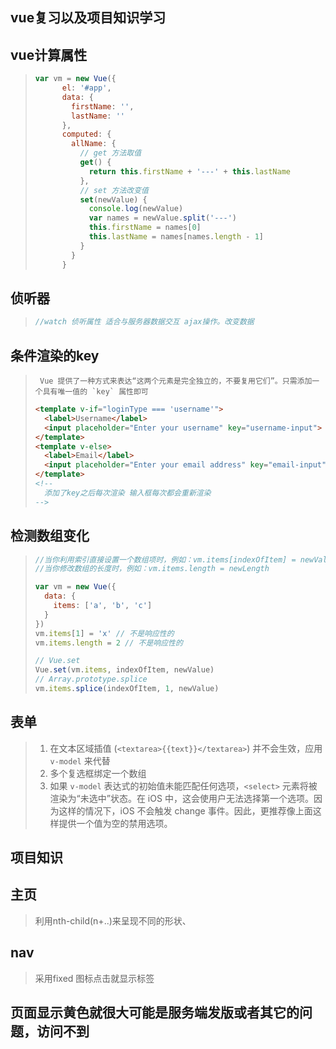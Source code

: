 ## vue复习以及项目知识学习

## vue计算属性

> ```js
> var vm = new Vue({
>       el: '#app',
>       data: {
>         firstName: '',
>         lastName: ''
>       },
>       computed: {
>         allName: {
>           // get 方法取值
>           get() {
>             return this.firstName + '---' + this.lastName
>           },
>           // set 方法改变值
>           set(newValue) {
>             console.log(newValue)
>             var names = newValue.split('---')
>             this.firstName = names[0]
>             this.lastName = names[names.length - 1]
>           }
>         }     
>       }
> ```
>
>  

## 侦听器

> ```js
> //watch 侦听属性 适合与服务器数据交互 ajax操作。改变数据
> ```
>
>  

## 条件渲染的key

> ``` Vue 提供了一种方式来表达“这两个元素是完全独立的，不要复用它们”。只需添加一个具有唯一值的 `key` 属性即可```
>
> ```html
> <template v-if="loginType === 'username'">
>   <label>Username</label>
>   <input placeholder="Enter your username" key="username-input">
> </template>
> <template v-else>
>   <label>Email</label>
>   <input placeholder="Enter your email address" key="email-input">
> </template>
> <!--
> 	添加了key之后每次渲染 输入框每次都会重新渲染
> -->
> ```
>
>  

## 检测数组变化

> ```js
> //当你利用索引直接设置一个数组项时，例如：vm.items[indexOfItem] = newValue
> //当你修改数组的长度时，例如：vm.items.length = newLength
> 
> var vm = new Vue({
>   data: {
>     items: ['a', 'b', 'c']
>   }
> })
> vm.items[1] = 'x' // 不是响应性的
> vm.items.length = 2 // 不是响应性的
> ```
>
> ```js
> // Vue.set
> Vue.set(vm.items, indexOfItem, newValue)
> // Array.prototype.splice
> vm.items.splice(indexOfItem, 1, newValue)
> ```
>
> 

## 表单

> 1. 在文本区域插值 (`<textarea>{{text}}</textarea>`) 并不会生效，应用 `v-model` 来代替
> 2. 多个复选框绑定一个数组
> 3. 如果 `v-model` 表达式的初始值未能匹配任何选项，`<select>` 元素将被渲染为“未选中”状态。在 iOS 中，这会使用户无法选择第一个选项。因为这样的情况下，iOS 不会触发 change 事件。因此，更推荐像上面这样提供一个值为空的禁用选项。

## 项目知识

## 主页 

> 利用nth-child(n+..)来呈现不同的形状、

## nav

>  采用fixed  图标点击就显示标签

## 页面显示黄色就很大可能是服务端发版或者其它的问题，访问不到
